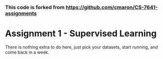 ### This code is forked from https://github.com/cmaron/CS-7641-assignments ###

# Assignment 1 - Supervised Learning

There is nothing extra to do here, just pick your datasets, start running, and come back in a week.